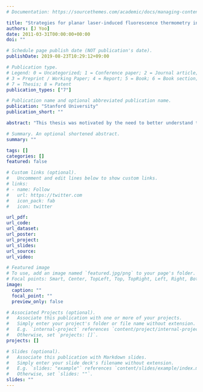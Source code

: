 ```yaml
---
# Documentation: https://sourcethemes.com/academic/docs/managing-content/

title: "Strategies for planar laser-induced fluorescence thermometry in shock tube flows"
authors: [J Yoo]
date: 2011-03-31T00:00:00+00:00
doi: ""

# Schedule page publish date (NOT publication's date).
publishDate: 2019-08-23T10:29:12+09:00

# Publication type.
# Legend: 0 = Uncategorized; 1 = Conference paper; 2 = Journal article;
# 3 = Preprint / Working Paper; 4 = Report; 5 = Book; 6 = Book section;
# 7 = Thesis; 8 = Patent
publication_types: ["7"]

# Publication name and optional abbreviated publication name.
publication: "Stanford University"
publication_short: ""

abstract: "This thesis was motivated by the need to better understand the temperature distribution in shock tube flows, especially in the near-wall flow regions. Two main ideas in planar laser-induced fluorescence (PLIF) diagnostics are explored in this thesis. The first topic is the development of a single-shot PLIF diagnostic technique for quantitative temperature distribution measurement in shock tube flow fields. PLIF is a non-intrusive, laser-based diagnostic technique capable of instantaneously imaging key flow features, such as temperature, pressure, density, and species concentration, by measuring fluorescence signal intensity from laser-excited tracer species. This study performed a comprehensive comparison of florescence tracers and excitation wavelengths to determine the optimal combination for PLIF imaging in shock tube flow applications. Excitation of toluene at 248nm wavelength was determined to be the optimal strategy due to the resulting high temperature sensitivity and fluorescence signal level, compared to other ketone and aromatic tracers at other excitation wavelengths. Sub-atmospheric toluene fluorescence yield data was measured to augment the existing photophysical data necessary for this diagnostic technique. In addition, a new imaging test section was built to allow PLIF imaging in all regions of the shock tube test section, including immediately adjacent to the side and end walls. The signal-to-noise (SNR) and spatial resolution of the PLIF images were optimized using statistical analysis. Temperature field measurements were made with the PLIF diagnostic technique across normal incident and reflected shocks in the shock tube core flow. The resulting images show uniform spatial distribution, and good agreement with conditions calculated from the normal shock jump equations. Temperature measurement uncertainty is about 3.6% at 800K. The diagnostic was also applied to image flow over a wedge. The resulting images capture all the flow features predicted by numerical simulations. The second topic is the development of a quantitative near-wall diagnostic using tracer-based PLIF imaging. Side wall thermal boundary layers and end wall thermal layers are imaged to study the temperature distribution present under constant pressure conditions. The diagnostic technique validated in the shock tube core flow region was further optimized to improve near-wall image quality. The optimization process considered various wall materials, laser sheet orientations, camera collection angles, and optical components to find the configuration that provides the best images. The resulting images have increased resolution (15um) and are able to resolve very thin non-uniform near-wall temperature layers (down to 60um from the surface). The temperature field and thickness measurements of near-wall shock tube flows under various shock conditions and test gases showed good agreement with boundary layer theory. To conclude this thesis, new applications and future improvements to the developed PLIF diagnostic technique are discussed. These suggested refinements can provide an even more robust and versatile PLIF imaging technique capable of measuring a wider range of flow conditions near walls."

# Summary. An optional shortened abstract.
summary: ""

tags: []
categories: []
featured: false

# Custom links (optional).
#   Uncomment and edit lines below to show custom links.
# links:
# - name: Follow
#   url: https://twitter.com
#   icon_pack: fab
#   icon: twitter

url_pdf:
url_code:
url_dataset:
url_poster:
url_project:
url_slides:
url_source:
url_video:

# Featured image
# To use, add an image named `featured.jpg/png` to your page's folder. 
# Focal points: Smart, Center, TopLeft, Top, TopRight, Left, Right, BottomLeft, Bottom, BottomRight.
image:
  caption: ""
  focal_point: ""
  preview_only: false

# Associated Projects (optional).
#   Associate this publication with one or more of your projects.
#   Simply enter your project's folder or file name without extension.
#   E.g. `internal-project` references `content/project/internal-project/index.md`.
#   Otherwise, set `projects: []`.
projects: []

# Slides (optional).
#   Associate this publication with Markdown slides.
#   Simply enter your slide deck's filename without extension.
#   E.g. `slides: "example"` references `content/slides/example/index.md`.
#   Otherwise, set `slides: ""`.
slides: ""
---
```

